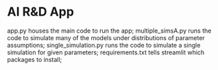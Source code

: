 # AI R&D App

app.py houses the main code to run the app;
multiple_simsA.py runs the code to simulate many of the models under distributions of parameter assumptions;
single_simulation.py runs the code to simulate a single simulation for given parameters;
requirements.txt tells streamlit which packages to install;
